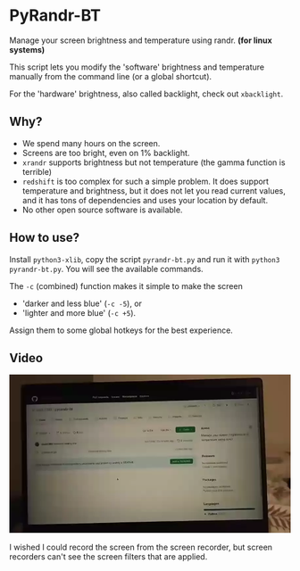 # PyRandr-BT

Manage your screen brightness and temperature using randr. **(for linux systems)**

This script lets you modify the 'software' brightness and temperature manually from the command line (or a global shortcut).

For the 'hardware' brightness, also called backlight, check out `xbacklight`.

## Why?

 - We spend many hours on the screen.
 - Screens are too bright, even on 1% backlight.
 - `xrandr` supports brightness but not temperature (the gamma function is terrible)
 - `redshift` is too complex for such a simple problem. It does support temperature and brightness, but it does not let you read current values, and it has tons of dependencies and uses your location by default.
 - No other open source software is available.

## How to use?

Install `python3-xlib`, copy the script `pyrandr-bt.py` and run it with `python3 pyrandr-bt.py`. You will see the available commands.

The `-c` (combined) function makes it simple to make the screen

 - 'darker and less blue' (`-c -5`), or
 - 'lighter and more blue' (`-c +5`).

Assign them to some global hotkeys for the best experience.

## Video

![Showcase video](video.webp)

I wished I could record the screen from the screen recorder, but screen recorders can't see the screen filters that are applied.



